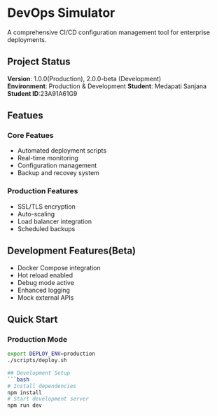 # DevOps Simulator

A comprehensive CI/CD configuration management tool for enterprise deployments.

## Project Status
**Version**: 1.0.0(Production), 2.0.0-beta (Development)  
**Environment**: Production & Development
**Student**: Medapati Sanjana
**Student ID**:23A91A61G9

## Featues 

### Core Featues
- Automated deployment scripts
- Real-time monitoring
- Configuration management
- Backup and recovey system

### Production Features
- SSL/TLS encryption  
- Auto-scaling
- Load balancer integration
- Scheduled backups

## Development Features(Beta)
- Docker Compose integration
- Hot reload enabled
- Debug mode active
- Enhanced logging
- Mock external APIs

## Quick Start

###  Production Mode
```bash
export DEPLOY_ENV=production 
./scripts/deploy.sh

## Development Setup
```bash
# Install dependencies
npm install 
# Start development server
npm run dev
```

